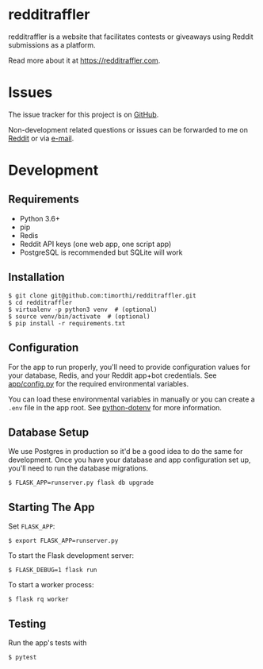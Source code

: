 # redditraffler
redditraffler is a website that facilitates contests or giveaways using Reddit submissions as a platform.

Read more about it at https://redditraffler.com.

# Issues
The issue tracker for this project is on [GitHub](https://github.com/timorthi/redditraffler/issues).

Non-development related questions or issues can be forwarded to me on [Reddit](https://reddit.com/u/xozzo) or via [e-mail](mailto:admin@redditraffler.com).

# Development
## Requirements
* Python 3.6+
* pip
* Redis
* Reddit API keys (one web app, one script app)
* PostgreSQL is recommended but SQLite will work

## Installation
```
$ git clone git@github.com:timorthi/redditraffler.git
$ cd redditraffler
$ virtualenv -p python3 venv  # (optional)
$ source venv/bin/activate  # (optional)
$ pip install -r requirements.txt
```

## Configuration
For the app to run properly, you'll need to provide configuration values for your database, Redis, and your Reddit app+bot credentials. See [app/config.py](app/config.py) for the required environmental variables.

You can load these environmental variables in manually or you can create a `.env` file in the app root. See [python-dotenv](https://github.com/theskumar/python-dotenv) for more information.

## Database Setup
We use Postgres in production so it'd be a good idea to do the same for development.
Once you have your database and app configuration set up, you'll need to run the database migrations.
```
$ FLASK_APP=runserver.py flask db upgrade
```

## Starting The App
Set `FLASK_APP`:
```
$ export FLASK_APP=runserver.py
```
To start the Flask development server:
```
$ FLASK_DEBUG=1 flask run
```
To start a worker process:
```
$ flask rq worker
```

## Testing
Run the app's tests with
```
$ pytest
```
